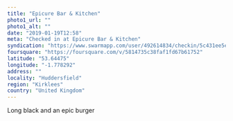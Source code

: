 ```yaml
---
title: "Epicure Bar & Kitchen"
photo1_url: ""
photo1_alt: ""
date: "2019-01-19T12:58"
meta: "Checked in at Epicure Bar & Kitchen"
syndication: "https://www.swarmapp.com/user/492614834/checkin/5c431ee5e07550002c2b0c6c"
foursquare: "https://foursquare.com/v/5814735c38faf1fd67b61752"
latitude: "53.64475"
longitude: "-1.778292"
address: ""
locality: "Huddersfield"
region: "Kirklees"
country: "United Kingdom"
---
```

Long black and an epic burger

